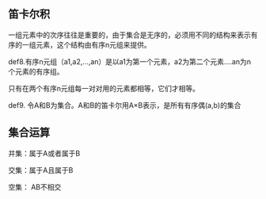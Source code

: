## 笛卡尔积

一组元素中的次序往往是重要的，由于集合是无序的，必须用不同的结构来表示有序的一组元素，这个结构由有序n元组来提供。

def8.有序n元组（a1,a2,...,an）是以a1为第一个元素，a2为第二个元素....an为n个元素的有序组。

只有在两个有序n元组每一对对用的元素都相等，它们才相等。


def9. 令A和B为集合。A和B的笛卡尔用A×B表示，是所有有序偶(a,b)的集合


## 集合运算

并集：属于A或者属于B

交集：属于A且属于B

空集： AB不相交

